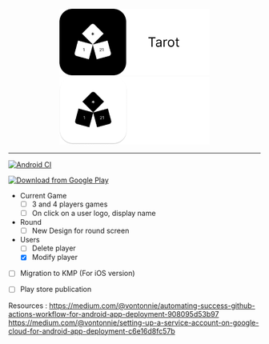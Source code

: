 <p align="center">
  <img width="300" alt="Android tools logo" src= "./doc/banner-light.png#gh-light-mode-only"/>
  <img width="300" alt="Android tools logo" src= "./doc/banner-dark.png#gh-dark-mode-only"/>
</p>

---

[![Android CI](https://github.com/ThomasBernard03/Tarot/actions/workflows/main.yml/badge.svg)](https://github.com/ThomasBernard03/Tarot/actions/workflows/main.yml)

[<img src="https://play.google.com/intl/en_us/badges/static/images/badges/en_badge_web_generic.png" 
      alt="Download from Google Play" height="100">](https://play.google.com/store/apps/details?id=fr.thomasbernard03.tarot)

- Current Game
  - [ ] 3 and 4 players games
  - [ ] On click on a user logo, display name
- Round
  - [ ] New Design for round screen
- Users
  - [ ] Delete player
  - [x] Modify player

- [ ] Migration to KMP (For iOS version)
- [ ] Play store publication



Resources :
https://medium.com/@vontonnie/automating-success-github-actions-workflow-for-android-app-deployment-908095d53b97
https://medium.com/@vontonnie/setting-up-a-service-account-on-google-cloud-for-android-app-deployment-c6e16d8fc57b
